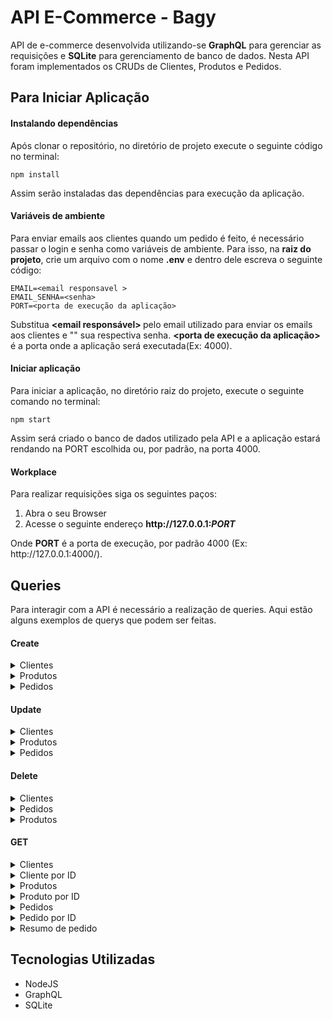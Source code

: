 <h1>API E-Commerce - Bagy</h1>
API de e-commerce desenvolvida utilizando-se <strong>GraphQL</strong> para gerenciar as requisições e <strong>SQLite</strong> para gerenciamento de banco de dados.
Nesta API foram implementados os CRUDs de Clientes, Produtos e Pedidos.

<h2>Para Iniciar Aplicação</h2>

<h4>Instalando dependências</h4>
Após clonar o repositório, no diretório de projeto execute o seguinte código no terminal:

```
npm install
```

Assim serão instaladas das dependências para execução da aplicação.

<h4>Variáveis de ambiente</h4>
Para enviar emails aos clientes quando um pedido é feito, é necessário passar o login e senha como variáveis de ambiente. Para isso, na <strong>raiz do
projeto</strong>, crie um arquivo com o nome <strong>.env</strong> e dentro dele escreva o seguinte código:

```
EMAIL=<email responsavel >
EMAIL_SENHA=<senha>
PORT=<porta de execução da aplicação>
```

Substitua <strong> <email responsável> </strong> pelo email utilizado para enviar os emails aos clientes e "<senha>" sua respectiva senha.
<strong><porta de execução da aplicação></strong> é a porta onde a aplicação será executada(Ex: 4000).

<h4>Iniciar aplicação</h4>
Para iniciar a aplicação, no diretório raiz do projeto, execute o seguinte comando no terminal:

```
npm start
```

Assim será criado o banco de dados utilizado pela API e a aplicação estará rendando na PORT escolhida ou, por padrão, na porta 4000.

<h4>Workplace</h4>
Para realizar requisições siga os seguintes paços:
<ol>
<li>Abra o seu Browser</li>
<li>Acesse o seguinte endereço <strong>http://127.0.0.1:<em>PORT</em></strong></li>
</ol>
Onde <strong>PORT</strong> é a porta de execução, por padrão 4000 (Ex: http://127.0.0.1:4000/).

<h2>Queries</h2>
Para interagir com a API é necessário a realização de queries. Aqui estão alguns exemplos de querys que podem ser feitas.

<h4>Create</h4>
<details><summary>Clientes</summary>

```
mutation {
  createCliente(cliente: {
    nome: "larissa"
    email: "larissapaganini@gamail.com"
    cpf: "15442311723"
    dataNasc: "27/10/2000"
    rua: "expe"
    bairro: "bairro alto"
    cidade: "iconha"
    estado: "es"
    pais: "brasil"
    cep: 29280000
    numero: "n/a"
  }) {
    ... on Cliente {
      	id
        nome
        email
        dataNasc
        cpf
        endereco {
          rua
        }
    }
    ... on objErr {
      err {
        path
        message
      }
    }
  }
}
```

</details>
<details><summary>Produtos</summary>

```
mutation {
  createProduto(produto: {
    nome: "trem"
    imagem: "https://imagens.com/trem"
    descricao: "trem de 5 vagões"
    peso: 60.65
    preco: 20.99
    estoque: 200
  }) {
    ...on Produto {
      id
      nome
      descricao
      imagem
      peso
      preco
      estoque
    }
    ...on objErr {
      err {
        path
        message
      }
    }
  }
}
```

</details>
<details><summary>Pedidos</summary>

```
mutation {
  createPedido(pedido:{
    compradorId: 1
    parcelas: 5
    status: "aprovado"
  }, produtos: {
    produtos: [{quantidade: 1, id: 2}, {quantidade: 5, id: 1}]
  }) {
    ...on PedidoCriado {
      id
      total
      itens {
        quantidade
        nome
        preco
      }
      parcelas
      status
    }
    ...on objErr {
      err {
        path
        message
      }
    }
  }
}
```

</details>

<h4>Update</h4>
<details><summary>Clientes</summary>
  
```
mutation {
  updateCliente(id: 2, dados: {
    nome: "Larissa Paganini"
    email: "larissapaganini@gamail.com"
    cpf: "15442311723"
    dataNasc: "27/10/2000"
    rua: "expe"
    bairro: "bairro alto"
    cidade: "iconha"
    estado: "es"
    pais: "brasil"
    cep: 29280000
    numero: "n/a"
  }) {
    ... on Cliente {
      	id
        nome
        email
        dataNasc
        cpf
        endereco {
          rua
        }
    }
    ... on objErr {
      err {
        path
        message
      }
    }
  }
}
```
  
</details>
<details><summary>Produtos</summary>
  
```
mutation {
  updateProduto(id: 3, dados: {
    nome: "Trem"
    imagem: "https://imagens.com/trem"
    descricao: "trem de 5 vagões"
    peso: 60.65
    preco: 20.99
    estoque: 200
  }) {
    ...on Produto {
      id
      nome
      descricao
      imagem
      peso
      preco
      estoque
    }
    ...on objErr {
      err {
        path
        message
      }
    }
  }
} 
```
  
</details>
<details><summary>Pedidos</summary>
 
```
mutation {
  updatePedido(id: 8, dados:{
    compradorId: 1
    parcelas: 5
    status: "enviado"
  }) {
    ...on Pedido {
      id
      compradorId
      status
    }
    ...on objErr {
      err {
        path
        message
      }
    }
  }
}
```
  
</details>
<h4>Delete</h4>
<details><summary>Clientes</summary>

```
mutation {
  deleteCliente(id: 3)
}
```

</details>
<details><summary>Pedidos</summary>

```
mutation {
  deletePedido(id: 1)
}
```

</details>
<details><summary>Produtos</summary>

```
mutation {
  deleteProduto(id: 1)
}
```

</details>
<h4>GET</h4>
<details><summary>Clientes</summary>
 
```
query {
  clientes {
    ... on Cliente {
      result {
        id
        nome
        email
        dataNasc
        cpf
        rua
        bairro
        cidade
        numero
        cep
      }
    }
    ... on objErr {
      err {
        path
        message
      }
    }
  }
}
```

</details>
<details><summary>Cliente por ID</summary>
  
```
  Cliente por ID:
query {
  cliente(id: 1) {
    ... on Cliente {
      id
      nome
      email
      dataNasc
      cpf
      rua
      bairro
      cidade
      numero
      cep
    }
    ... on objErr {
      err {
        path
        message
      }
    }
  }
}
```
  
</details>
<details><summary>Produtos</summary>
  
```
query {
  produtos {
    ... on Produtos {
      result {
        id
        nome
        preco
        peso
        estoque
      }
    }
    ... on objErr {
      err {
        path
        message
      }
    }
  }
}
```

</details>
<details><summary>Produto por ID</summary>
  
```
query {
  produto(id: 2) {
    ... on Produto {
        id
        nome
        preco
        peso
        estoque
    }
    ... on objErr {
      err {
        path
        message
      }
    }
  }
}
```
  
</details>
<details><summary>Pedidos</summary>
  
```
query {
  pedidos {
    ...on Pedidos {
      result {
        id
        compradorId
        dataCriacao
        status
      }
    }
    ... on objErr {
      err {
        path
        message
      }
  }
}
```
  
</details>
<details><summary>Pedido por ID</summary>

```
query {
  pedido(id: 2) {
    ...on Pedido {
      id
      parcelas
      compradorId
      status
      dataCriacao
    }
    ...on objErr {
      err {
        path
        message
      }
    }
  }
}
```
  
</details>
<details><summary>Resumo de pedido</summary>

```
query {
  resumoPedido(id: 2) {
    ...on ResumoPedido {
      montante
      email
      pedido
      cliente
    }
    ...on objErr {
      err {
        path
        message
      }
    }
  }
}
```
  
</details>

<h2>Tecnologias Utilizadas</h2>
  <ul>
    <li>NodeJS</li>
    <li>GraphQL</li>
    <li>SQLite</li>
  </ul>

